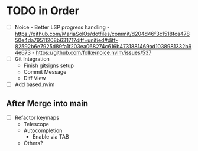 # TODO in Order
- [ ] Noice
      - Better LSP progress handling
      - https://github.com/MariaSolOs/dotfiles/commit/d204d46f3c1518fca47850e4da79511208b63171?diff=unified#diff-82592b6e7925d89fa1f203ea068274c616b4731881469ad1038981332b94e673
      - https://github.com/folke/noice.nvim/issues/537
- [ ] Git Integration
    - Finish gitsigns setup
    - Commit Message
    - Diff View
- [ ] Add based.nvim

## After Merge into main
- [ ] Refactor keymaps
     - Telescope
     - Autocompletion
        - Enable via TAB
    - Others? 
